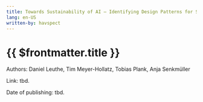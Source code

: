 ```yaml
---
title: Towards Sustainability of AI – Identifying Design Patterns for Sustainable Machine Learning Development
lang: en-US
written-by: havspect
---
```


# {{ $frontmatter.title }}

Authors: <Badge type="tip">Daniel Leuthe</Badge>, <Badge type="tip">Tim Meyer-Hollatz</Badge>, <Badge type="tip">Tobias Plank</Badge>, <Badge type="tip">Anja Senkmüller</Badge>

Link: tbd.

Date of publishing: tbd.